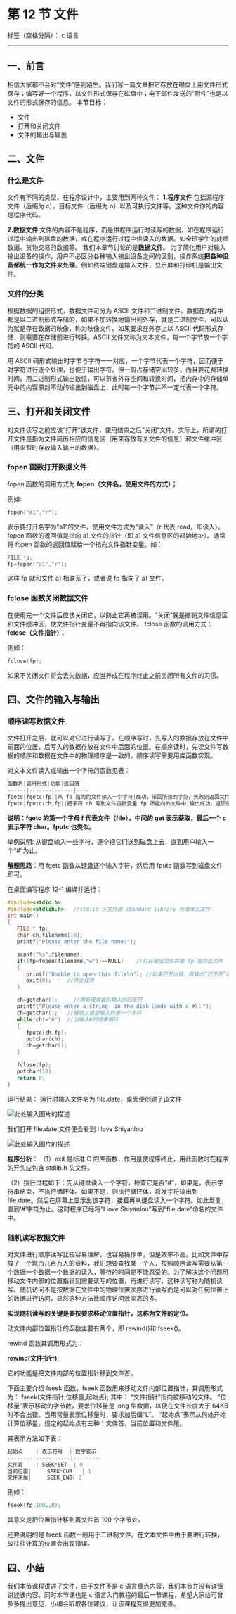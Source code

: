 # 第 12 节 文件

标签（空格分隔）： c 语言

* * *

## 一、前言

相信大家都不会对“文件”感到陌生。我们写一篇文章把它存放在磁盘上用文件形式保存；编写好一个程序，以文件形式保存在磁盘中；电子邮件发送的“附件”也是以文件的形式保存的信息。 本节目标：

*   文件
*   打开和关闭文件
*   文件的输出与输出

## 二、文件

### 什么是文件

文件有不同的类型，在程序设计中，主要用到两种文件： **1.程序文件** 包括源程序文件（后缀为.c），目标文件（后缀为.o）以及可执行文件等。这种文件你的内容是程序代码。

**2.数据文件** 文件的内容不是程序，而是供程序运行时读写的数据，如在程序运行过程中输出到磁盘的数据，或在程序运行过程中供读入的数据。如全班学生的成绩数据、货物交易的数据等。 我们本章节讨论的是**数据文件**。 为了简化用户对输入输出设备的操作，用户不必区分各种输入输出设备之间的区别，操作系统**把各种设备都统一作为文件来处理**。例如终端键盘是输入文件，显示屏和打印机是输出文件。

### 文件的分类

根据数据的组织形式，数据文件可分为 ASCII 文件和二进制文件。数据在内存中都是以二进制形式存储的，如果不加转换地输出到外存，就是二进制文件，可以认为就是存在数据的映像，称为映像文件。如果要求在外存上以 ASCII 代码形式存储，则需要在存储前进行转换。ASCII 文件又称为文本文件，每一个字节放一个字符的 ASCII 代码。

用 ASCII 码形式输出时字节与字符一一对应，一个字节代表一个字符，因而便于对字符进行逐个处理，也便于输出字符。但一般占存储空间较多，而且要花费转换时间。用二进制形式输出数值，可以节省外存空间和转换时间，把内存中的存储单元中的内容原封不动的输出到磁盘上，此时每一个字节并不一定代表一个字符。

## 三、打开和关闭文件

对文件读写之前应该“打开”该文件，使用结束之后“关闭”文件。实际上，所谓的打开文件是指为文件简历相应的信息区（用来存放有关文件的信息）和文件缓冲区（用来暂时存放输入输出的数据）。

### fopen 函数打开数据文件

fopen 函数的调用方式为 **fopen（文件名，使用文件的方式）；**

例如:

```cpp
fopen("a1","r"); 
```

表示要打开名字为“a1”的文件，使用文件方式为“读入”（r 代表 read，即读入）。fopen 函数的返回值是指向 a1 文件的指针（即 a1 文件信息区的起始地址）。通常将 fopen 函数的返回值赋给一个指向文件指针变量。如：

```cpp
FILE *p;
fp=fopen("a1","r"); 
```

这样 fp 就和文件 a1 相联系了，或者说 fp 指向了 a1 文件。

### fclose 函数关闭数据文件

在使用完一个文件后应该关闭它，以防止它再被误用。“关闭”就是撤销文件信息区和文件缓冲区，使文件指针变量不再指向该文件。 fclose 函数的调用方式： **fclose（文件指针）；**

例如：

```cpp
fclose(fp); 
```

如果不关闭文件将会丢失数据，应当养成在程序终止之前关闭所有文件的习惯。

## 四、文件的输入与输出

### 顺序读写数据文件

文件打开之后，就可以对它进行读写了。在顺序写时，先写入的数据存放在文件中前面的位置，后写入的数据存放在文件中后面的位置。在顺序读时，先读文件写数据的顺序和数据在文件中的物理顺序是一致的。顺序读写需要用库函数实现。

对文本文件读入或输出一个字符的函数见表：

```cpp
函数名|调用形式|功能|返回值
------|-------|------|----
fgetc|fgetc(fp)|从 fp 指向的文件读入一个字符|成功，带回所读的字符，失败则返回文件结束标志 EOF（即-1）|
fputc|fputc(ch,fp)|把字符 ch 写到文件指针变量 fp 所指向的文件中|输出成功，返回值就是输出的字符；输出失败，则返回 EOF（即-1）|
```

**说明：fgetc 的第一个字母 f 代表文件（file），中间的 get 表示获取，最后一个 c 表示字符 char。fputc 也类似。**

举例说明: 从键盘输入一些字符，逐个把它们送到磁盘上去，直到用户输入一个“#”为止。

**解题思路**：用 fgetc 函数从键盘逐个输入字符，然后用 fputc 函数写到磁盘文件即可。

在桌面编写程序 12-1 编译并运行：

```cpp
#include<stdio.h>
#include<stdlib.h>   //stdlib 头文件即 standard library 标准库头文件
int main()
{
   FILE * fp;
   char ch,filename[10];
   printf("Please enter the file name:");

   scanf("%s",filename);
   if((fp=fopen(filename,"w"))==NULL)    //打开输出文件并使 fp 指向此文件
   {
      printf("Unable to open this file\n"); //如果打开出错，就输出“打不开”的信息
      exit(0);     //终止程序
   }

   ch=getchar();     //用来接收最后输入的回车符
   printf("Please enter a string  in the disk（Ends with a #）：");
   ch=getchar();   //接收从键盘输入的第一个字符
   while(ch!='#')  //当输入#时结束循环
   {
      fputc(ch,fp);
      putchar(ch);
      ch=getchar();
   }

   fclose(fp);
   putchar(10);
   return 0;
} 
```

运行结果： 运行时输入文件名为 file.date，桌面便创建了该文件

![此处输入图片的描述](img/12-3.jpg)

我们打开 file.date 文件便会看到 I love Shiyanlou

![此处输入图片的描述](img/12-2.jpg)

**程序分析**： （1）exit 是标准 C 的库函数，作用是使程序终止，用此函数时在程序的开头应包含 stdlib.h 头文件。

（2）执行过程如下：先从键盘读入一个字符，检查它是否“#”，如果是，表示字符串结束，不执行循环体。如果不是，则执行循环体，将发字符输出到 file.date。然后在屏幕上显示出该字符，接着再从键盘读入一个字符。如此反复，直到‘#’字符为止。这时程序已经将“I love Shiyanlou”写到“file.date”命名的文件中。

### 随机读写数据文件

对文件进行顺序读写比较容易理解，也容易操作单，但是效率不高。比如文件中存放了一个城市几百万人的资料，我们想要查找某一个人，按照顺序读写需要从第一个数据一个数据一个数据的读入，等待的时间是不能忍受的。为了解决这个问题可移动文件内部的位置指针到需要读写的位置，再进行读写，这种读写称为随机读写。随机访问不是按数据在文件中的物理位置次序进行读写而是可以对任何位置上的数据进行访问，显然这种方法比顺序访问效率高的多。

**实现随机读写的关键是要按要求移动位置指针，这称为文件的定位。**

动文件内部位置指针的函数主要有两个，即 rewind()和 fseek()。

rewind 函数其调用形式为：

**rewind(文件指针);**

它的功能是把文件内部的位置指针移到文件首。

下面主要介绍 fseek 函数。fseek 函数用来移动文件内部位置指针，其调用形式为： fseek(文件指针,位移量,起始点); 其中： “文件指针”指向被移动的文件。 “位移量”表示移动的字节数，要求位移量是 long 型数据，以便在文件长度大于 64KB 时不会出错。当用常量表示位移量时，要求加后缀“L”。 “起始点”表示从何处开始计算位移量，规定的起始点有三种：文件首，当前位置和文件尾。

其表示方法如下表：

```cpp
起始点    | 表示符号  | 数字表示
--------|-----------|---------
文件首    | SEEK*SET  | 0
当前位置|     SEEK*CUR   | 1
文件末尾|     SEEK_END| 2
```

例如：

```cpp
fseek(fp,100L,0); 
```

其意义是把位置指针移到离文件首 100 个字节处。

还要说明的是 fseek 函数一般用于二进制文件。在文本文件中由于要进行转换，故往往计算的位置会出现错误。

## 四、小结

我们本节课程讲述了文件，由于文件不是 c 语言重点内容，我们本节并没有详细讲述该内容。同时本节课也是 c 语言入门教程的最后一节课程，希望大家给可曾多多提出意见，小编会听取各位建议，让该课程变得更加完善。